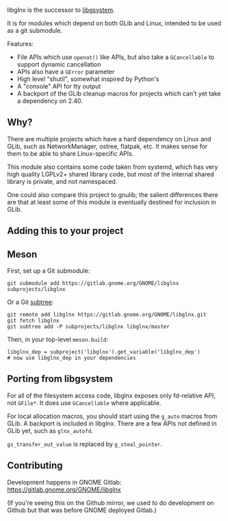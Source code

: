libglnx is the successor to [libgsystem](https://gitlab.gnome.org/Archive/libgsystem).

It is for modules which depend on both GLib and Linux, intended to be
used as a git submodule.

Features:

 - File APIs which use `openat()` like APIs, but also take a `GCancellable`
   to support dynamic cancellation
 - APIs also have a `GError` parameter
 - High level "shutil", somewhat inspired by Python's
 - A "console" API for tty output
 - A backport of the GLib cleanup macros for projects which can't yet take
   a dependency on 2.40.

Why?
----

There are multiple projects which have a hard dependency on Linux and
GLib, such as NetworkManager, ostree, flatpak, etc.  It makes sense
for them to be able to share Linux-specific APIs.

This module also contains some code taken from systemd, which has very
high quality LGPLv2+ shared library code, but most of the internal
shared library is private, and not namespaced.

One could also compare this project to gnulib; the salient differences
there are that at least some of this module is eventually destined for
inclusion in GLib.

Adding this to your project
---------------------------

## Meson

First, set up a Git submodule:

```
git submodule add https://gitlab.gnome.org/GNOME/libglnx subprojects/libglnx
```

Or a Git [subtree](https://github.com/git/git/blob/master/contrib/subtree/git-subtree.txt):

```
git remote add libglnx https://gitlab.gnome.org/GNOME/libglnx.git
git fetch libglnx
git subtree add -P subprojects/libglnx libglnx/master
```

Then, in your top-level `meson.build`:

```
libglnx_dep = subproject('libglnx').get_variable('libglnx_dep')
# now use libglnx_dep in your dependencies
```

Porting from libgsystem
-----------------------

For all of the filesystem access code, libglnx exposes only
fd-relative API, not `GFile*`.  It does use `GCancellable` where
applicable.

For local allocation macros, you should start using the `g_auto`
macros from GLib.  A backport is included in libglnx.  There are a few
APIs not defined in GLib yet, such as `glnx_autofd`.

`gs_transfer_out_value` is replaced by `g_steal_pointer`.

Contributing
------------

Development happens in GNOME Gitlab: https://gitlab.gnome.org/GNOME/libglnx

(If you're seeing this on the Github mirror, we used to do development
 on Github but that was before GNOME deployed Gitlab.)

<!--
Copyright 2015-2018 Colin Walters
Copyright 2019 Endless OS Foundation LLC
SPDX-License-Identifier: LGPL-2.1-or-later
-->
